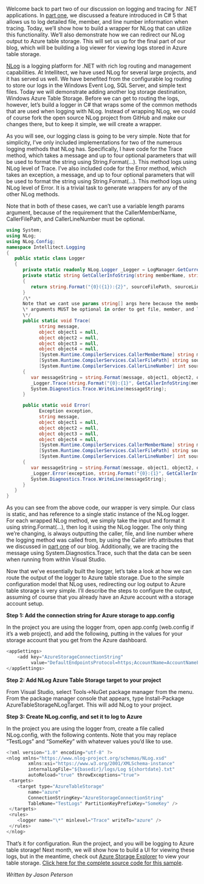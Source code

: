 

Welcome back to part two of our discussion on logging and tracing for .NET applications. In [part one](/building-a-logger-using-caller-info-attributes-part-1/), we discussed a feature introduced in C# 5 that allows us to log detailed file, member, and line number information when tracing. Today, we’ll show how to build a wrapper for NLog that can utilize this functionality. We’ll also demonstrate how we can redirect our NLog output to Azure table storage. This will set us up for the final part of our blog, which will be building a log viewer for viewing logs stored in Azure table storage.

[NLog](https://www.nuget.org/packages/NLog/) is a logging platform for .NET with rich log routing and management capabilities. At Intellitect, we have used NLog for several large projects, and it has served us well. We have benefited from the configurable log routing to store our logs in the Windows Event Log, SQL Server, and simple text files. Today we will demonstrate adding another log storage destination, Windows Azure Table Storage. Before we can get to routing the logs, however, let’s build a logger in C# that wraps some of the common methods that are used when logging with NLog. Instead of wrapping NLog, we could of course fork the open source NLog project from GitHub and make our changes there, but to keep it simple, we will create a wrapper.

As you will see, our logging class is going to be very simple. Note that for simplicity, I’ve only included implementations for two of the numerous logging methods that NLog has. Specifically, I have code for the Trace method, which takes a message and up to four optional parameters that will be used to format the string using String.Format(...). This method logs using NLog level of Trace. I’ve also included code for the Error method, which takes an exception, a message, and up to four optional parameters that will be used to format the string using String.Format(...). This method logs using NLog level of Error. It is a trivial task to generate wrappers for any of the other NLog methods.

Note that in both of these cases, we can’t use a variable length params argument, because of the requirement that the CallerMemberName, CallerFilePath, and CallerLineNumber must be optional.

```csharp
using System;
using NLog;
using NLog.Config;
namespace Intellitect.Logging
{
   public static class Logger
   {
      private static readonly NLog.Logger _Logger = LogManager.GetCurrentClassLogger();
      private static string GetCallerInfoString(string memberName, string sourceFilePath, int sourceLineNumber)
      {
         return string.Format("{0}({1}):{2}", sourceFilePath, sourceLineNumber, memberName);
      }
      /\*
      Note that we cant use params string[] args here because the memberName, sourceFilePath, and sourceLineNumber
      \* arguments MUST be optional in order to get file, member, and line number information.
      \*/
      public static void Trace(
            string message,
            object object1 = null,
            object object2 = null,
            object object3 = null,
            object object4 = null,
            [System.Runtime.CompilerServices.CallerMemberName] string memberName = "",
            [System.Runtime.CompilerServices.CallerFilePath] string sourceFilePath = "",
            [System.Runtime.CompilerServices.CallerLineNumber] int sourceLineNumber = 0)
      {
         var messageString = string.Format(message, object1, object2, object3, object4);
         _Logger.Trace(string.Format("{0}:{1}", GetCallerInfoString(memberName, sourceFilePath, sourceLineNumber), messageString));
         System.Diagnostics.Trace.WriteLine(messageString);
      }

      public static void Error(
            Exception exception,
            string message,
            object object1 = null,
            object object2 = null,
            object object3 = null,
            object object4 = null,
            [System.Runtime.CompilerServices.CallerMemberName] string memberName = "",
            [System.Runtime.CompilerServices.CallerFilePath] string sourceFilePath = "",
            [System.Runtime.CompilerServices.CallerLineNumber] int sourceLineNumber = 0)
      {
         var messageString = string.Format(message, object1, object2, object3, object4);
         _Logger.Error(exception, string.Format("{0}:{1}", GetCallerInfoString(memberName, sourceFilePath, sourceLineNumber), messageString));
         System.Diagnostics.Trace.WriteLine(messageString);
      }
   }
}
```

As you can see from the above code, our wrapper is very simple. Our class is static, and has reference to a single static instance of the NLog logger. For each wrapped NLog method, we simply take the input and format it using string.Format(...), then log it using the NLog logger. The only thing we’re changing, is always outputting the caller, file, and line number where the logging method was called from, by using the Caller info attributes that we discussed in [part one](/building-a-logger-using-caller-info-attributes-part-1/) of our blog. Additionally, we are tracing the message using System.Diagnostics.Trace, such that the data can be seen when running from within Visual Studio.

Now that we’ve essentially built the logger, let’s take a look at how we can route the output of the logger to Azure table storage. Due to the simple configuration model that NLog uses, redirecting our log output to Azure table storage is very simple. I’ll describe the steps to configure the output, assuming of course that you already have an Azure account with a storage account setup.

**Step 1: Add the connection string for Azure storage to app.config**

In the project you are using the logger from, open app.confg (web.config if it’s a web project), and add the following, putting in the values for your storage account that you get from the Azure dashboard.

```csharp
<appSettings>
    <add key="AzureStorageConnectionString" 
         value="DefaultEndpointsProtocol=https;AccountName=AccountNameFromAzureDashboard;AccountKey=AccountKeyFromAzureDashboard" />
</appSettings>
```

**Step 2: Add NLog Azure Table Storage target to your project**

From Visual Studio, select Tools->NuGet package manager from the menu. From the package manager console that appears, type Install-Package AzureTableStorageNLogTarget. This will add NLog to your project.

**Step 3: Create NLog.config, and set it to log to Azure**

In the project you are using the logger from, create a file called NLog.config, with the following contents. Note that you may replace “TestLogs” and “SomeKey” with whatever values you’d like to use.

```csharp
<?xml version="1.0" encoding="utf-8" ?>
<nlog xmlns="https://www.nlog-project.org/schemas/NLog.xsd"
        xmlns:xsi="https://www.w3.org/2001/XMLSchema-instance"
        internalLogFile="${basedir}/logs/Log ${shortdate}.txt"
        autoReload="true" throwExceptions="true">
 <targets>
    <target type="AzureTableStorage"
        name="azure"
        ConnectionStringKey="AzureStorageConnectionString"
        TableName="TestLogs" PartitionKeyPrefixKey="SomeKey" />
 </targets>
 <rules>
    <logger name="\*" minlevel="Trace" writeTo="azure" />
 </rules>
</nlog>
```

That’s it for configuration. Run the project, and you will be logging to Azure table storage! Next month, we will show how to build a UI for viewing these logs, but in the meantime, check out [Azure Storage Explorer](https://azurestorageexplorer.codeplex.com/downloads/get/160100) to view your table storage. [Click here for the complete source code for this sample](https://intellitectsp.sharepoint.com/Marketing/_layouts/15/guestaccess.aspx?guestaccesstoken=BRFjINJE3rJXsHwCwii93So5hI%2bFNT%2frV2BOm7y%2bCnk%3d&docid=0f806055181f24e9db04597248583e041).

_Written by Jason Peterson_

